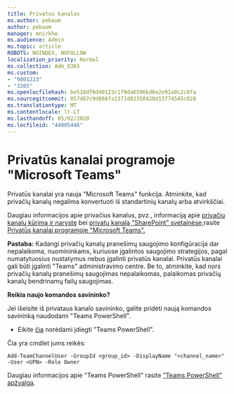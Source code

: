```yaml
---
title: Privatus kanalas
ms.author: pebaum
author: pebaum
manager: mnirkhe
ms.audience: Admin
ms.topic: article
ROBOTS: NOINDEX, NOFOLLOW
localization_priority: Normal
ms.collection: Adm_O365
ms.custom:
- "9001223"
- "3205"
ms.openlocfilehash: be518df0d40123c1f0da6596bd6e2e91a0c2c8fa
ms.sourcegitcommit: 057d87c9d866fa1371d02350420d13774545c028
ms.translationtype: MT
ms.contentlocale: lt-LT
ms.lasthandoff: 05/02/2020
ms.locfileid: "44005446"
---
```

# <a name="private-channels-in-microsoft-teams"></a>Privatūs kanalai programoje "Microsoft Teams"

Privatūs kanalai yra nauja "Microsoft Teams" funkcija. Atminkite, kad privačių kanalų negalima konvertuoti iš standartinių kanalų arba atvirkščiai.

Daugiau informacijos apie privačius kanalus, pvz., informaciją apie [privačių kanalų kūrimą ir narystę](https://docs.microsoft.com/MicrosoftTeams/private-channels#private-channel-creation-and-membership) bei [privatų kanalą "SharePoint" svetainėse,](https://docs.microsoft.com/MicrosoftTeams/private-channels#private-channel-sharepoint-sites)rasite [Privatūs kanalai programoje "Microsoft Teams".](https://docs.microsoft.com/MicrosoftTeams/private-channels) 

**Pastaba:** Kadangi privačių kanalų pranešimų saugojimo konfigūracija dar nepalaikoma, nuomininkams, kuriuose įgalintos saugojimo strategijos, pagal numatytuosius nustatymus nebus įgalinti privatūs kanalai. Privatūs kanalai gali būti įgalinti "Teams" administravimo centre. Be to, atminkite, kad nors privačių kanalų pranešimų saugojimas nepalaikomas, palaikomas privačių kanalų bendrinamų failų saugojimas.

**Reikia naujo komandos savininko?**

Jei išeisite iš privataus kanalo savininko, galite pridėti naują komandos savininką naudodami "Teams PowerShell".


- Eikite [čia](https://www.powershellgallery.com/packages/MicrosoftTeams/1.0.6) norėdami įdiegti "Teams PowerShell".

Čia yra cmdlet jums reikės:

`
    Add-TeamChannelUser -GroupId <group_id> -DisplayName "<channel_name>" -User <UPN> -Role Owner
`

Daugiau informacijos apie "Teams PowerShell" rasite ["Teams PowerShell" apžvalga](https://docs.microsoft.com/microsoftteams/teams-powershell-overview).
